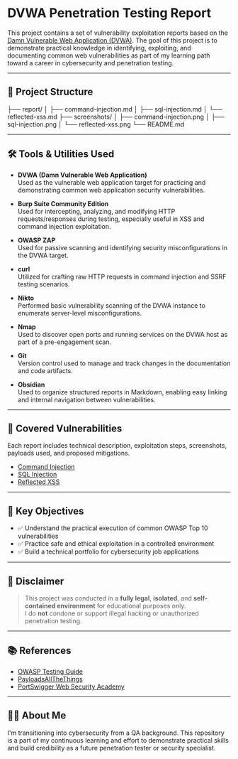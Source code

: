 # DVWA Penetration Testing Report

This project contains a set of vulnerability exploitation reports based on the [Damn Vulnerable Web Application (DVWA)](https://owasp.org/www-project-damn-vulnerable-web-sockets/). The goal of this project is to demonstrate practical knowledge in identifying, exploiting, and documenting common web vulnerabilities as part of my learning path toward a career in cybersecurity and penetration testing.

---
## 📁 Project Structure
├── report/
│   ├── command-injection.md
│   ├── sql-injection.md
│   └── reflected-xss.md
├── screenshots/
│   ├── command-injection.png
│   ├── sql-injection.png
│   └── reflected-xss.png
└── README.md

---
## 🛠 Tools & Utilities Used

- **DVWA (Damn Vulnerable Web Application)**  
  Used as the vulnerable web application target for practicing and demonstrating common web application security vulnerabilities.

- **Burp Suite Community Edition**  
  Used for intercepting, analyzing, and modifying HTTP requests/responses during testing, especially useful in XSS and command injection exploitation.

- **OWASP ZAP**  
  Used for passive scanning and identifying security misconfigurations in the DVWA target.

- **curl**  
  Utilized for crafting raw HTTP requests in command injection and SSRF testing scenarios.

- **Nikto**  
  Performed basic vulnerability scanning of the DVWA instance to enumerate server-level misconfigurations.

- **Nmap**  
  Used to discover open ports and running services on the DVWA host as part of a pre-engagement scan.

- **Git**  
  Version control used to manage and track changes in the documentation and code artifacts.

- **Obsidian**  
  Used to organize structured reports in Markdown, enabling easy linking and internal navigation between vulnerabilities.

---

## 📌 Covered Vulnerabilities

Each report includes technical description, exploitation steps, screenshots, payloads used, and proposed mitigations.

- [Command Injection](report/command-injection.md)
- [SQL Injection](report/sql-injection.md)
- [Reflected XSS](report/reflected-xss.md)
---
## 🎯 Key Objectives

- ✅ Understand the practical execution of common OWASP Top 10 vulnerabilities
- ✅ Practice safe and ethical exploitation in a controlled environment
- ✅ Build a technical portfolio for cybersecurity job applications

---
## 🚨 Disclaimer

> This project was conducted in a **fully legal**, **isolated**, and **self-contained environment** for educational purposes only.  
> I do **not** condone or support illegal hacking or unauthorized penetration testing.

---
## 📚 References

- [OWASP Testing Guide](https://owasp.org/www-project-web-security-testing-guide/)
- [PayloadsAllTheThings](https://github.com/swisskyrepo/PayloadsAllTheThings)
- [PortSwigger Web Security Academy](https://portswigger.net/web-security)

---
## 🙋‍♂️ About Me

I'm transitioning into cybersecurity from a QA background. This repository is a part of my continuous learning and effort to demonstrate practical skills and build credibility as a future penetration tester or security specialist.
 
